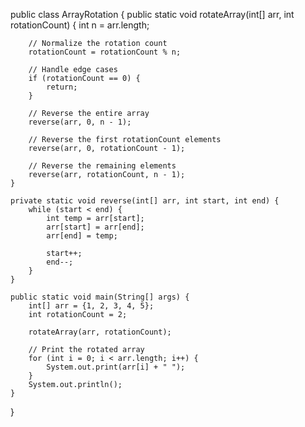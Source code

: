 public class ArrayRotation {
    public static void rotateArray(int[] arr, int rotationCount) {
        int n = arr.length;
        
        // Normalize the rotation count
        rotationCount = rotationCount % n;
        
        // Handle edge cases
        if (rotationCount == 0) {
            return;
        }
        
        // Reverse the entire array
        reverse(arr, 0, n - 1);
        
        // Reverse the first rotationCount elements
        reverse(arr, 0, rotationCount - 1);
        
        // Reverse the remaining elements
        reverse(arr, rotationCount, n - 1);
    }
    
    private static void reverse(int[] arr, int start, int end) {
        while (start < end) {
            int temp = arr[start];
            arr[start] = arr[end];
            arr[end] = temp;
            
            start++;
            end--;
        }
    }
    
    public static void main(String[] args) {
        int[] arr = {1, 2, 3, 4, 5};
        int rotationCount = 2;
        
        rotateArray(arr, rotationCount);
        
        // Print the rotated array
        for (int i = 0; i < arr.length; i++) {
            System.out.print(arr[i] + " ");
        }
        System.out.println();
    }
}
